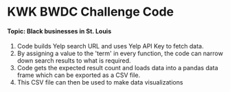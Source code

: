 # KWK BWDC Challenge Code

#### Topic: Black businesses in St. Louis

1. Code builds Yelp search URL and uses Yelp API Key to fetch data.
2. By assigning a value to the 'term' in every function, the code can narrow down search results to what is required.
3. Code gets the expected result count and loads data into a pandas data frame which can be exported as a CSV file.
4. This CSV file can then be used to make data visualizations

